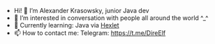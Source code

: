 - Hi! 👋 I’m Alexander Krasowsky, junior Java dev
- 👀 I’m interested in conversation with people all around the world ^_^
- 🌱 Currently learning: Java via [Hexlet](https://hexlet.io)
- 📫 How to contact me: Telegram: https://t.me/DireElf

<!---
DireElf/DireElf is a ✨ special ✨ repository because its `README.md` (this file) appears on your GitHub profile.
You can click the Preview link to take a look at your changes.
--->
